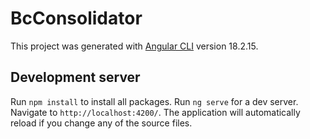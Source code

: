 # BcConsolidator

This project was generated with [Angular CLI](https://github.com/angular/angular-cli) version 18.2.15.

## Development server

Run `npm install` to install all packages.
Run `ng serve` for a dev server. Navigate to `http://localhost:4200/`. The application will automatically reload if you change any of the source files.
